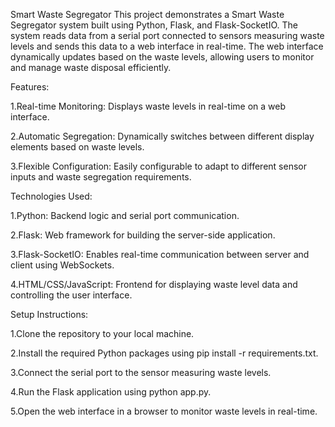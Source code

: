 Smart Waste Segregator
This project demonstrates a Smart Waste Segregator system built using Python, Flask, and Flask-SocketIO. The system reads data from a serial port connected to sensors measuring waste levels and sends this data to a web interface in real-time. The web interface dynamically updates based on the waste levels, allowing users to monitor and manage waste disposal efficiently.



Features:

1.Real-time Monitoring: Displays waste levels in real-time on a web interface.

2.Automatic Segregation: Dynamically switches between different display elements based on waste levels.

3.Flexible Configuration: Easily configurable to adapt to different sensor inputs and waste segregation requirements.



Technologies Used:

1.Python: Backend logic and serial port communication.

2.Flask: Web framework for building the server-side application.

3.Flask-SocketIO: Enables real-time communication between server and client using WebSockets.

4.HTML/CSS/JavaScript: Frontend for displaying waste level data and controlling the user interface.



Setup Instructions:

1.Clone the repository to your local machine.

2.Install the required Python packages using pip install -r requirements.txt.

3.Connect the serial port to the sensor measuring waste levels.

4.Run the Flask application using python app.py.

5.Open the web interface in a browser to monitor waste levels in real-time.


